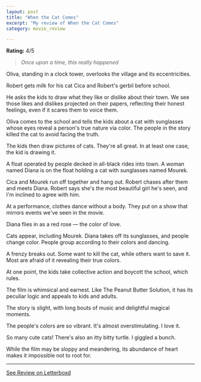 ```yaml
---
layout: post
title: "When the Cat Comes"
excerpt: "My review of When the Cat Comes"
category: movie_review

---
```


**Rating:** 4/5

<blockquote><i>Once upon a time, this really happened</i></blockquote>

Oliva, standing in a clock tower, overlooks the village and its eccentricities.

Robert gets milk for his cat Cica and Robert's gerbil before school. 

He asks the kids to draw what they like or dislike about their town. We see those likes and dislikes projected on their papers, reflecting their honest feelings, even if it scares them to voice them.

Oliva comes to the school and tells the kids about a cat with sunglasses whose eyes reveal a person's true nature via color. The people in the story killed the cat to avoid facing the truth.

The kids then draw pictures of cats. They're all great. In at least one case, the kid is drawing it.

A float operated by people decked in all-black rides into town. A woman named Diana is on the float holding a cat with sunglasses named Mourek.

Cica and Mourek run off together and hang out. Robert chases after them and meets Diana. Robert says she's the most beautiful girl he's seen, and I'm inclined to agree with him.

At a performance, clothes dance without a body. They put on a show that mirrors events we've seen in the movie.

Diana flies in as a red rose — the color of love. 

Cats appear, including Mourek. Diana takes off its sunglasses, and people change color. People group according to their colors and dancing.

A frenzy breaks out. Some want to kill the cat, while others want to save it. Most are afraid of it revealing their true colors.

At one point, the kids take collective action and boycott the school, which rules.

The film is whimsical and earnest. Like The Peanut Butter Solution, it has its peculiar logic and appeals to kids and adults.

The story is slight, with long bouts of music and delightful magical moments.

The people's colors are so vibrant. It's almost overstimulating. I love it.

So many cute cats! There's also an itty bitty turtle. I giggled a bunch.

While the film may be sloppy and meandering, its abundance of heart makes it impossible not to root for.

<hr>

[See Review on Letterboxd](https://boxd.it/5yi9qf)
